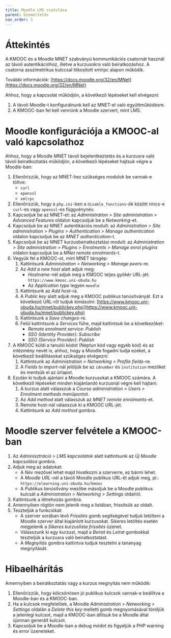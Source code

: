 ```yaml
---
title: Moodle LMS csatolása
parent: Üzemeltetés
nav_order: 3
---
```

# Áttekintés

A KMOOC és a Moodle MNET szabványú kommunikációs csatornát használ az távoli autentikációhoz, illetve a kurzusokra való beiratkozáshoz. A csatorna asszimetrikus kulccsal titkosított xmlrpc alapon működik.

További információk: [https://docs.moodle.org/32/en/MNet](https://docs.moodle.org/32/en/MNet)

Ahhoz, hogy a kapcsolat működjön, a következő lépéseket kell elvégezni:

1. A távoli Moodle-t konfigurálnunk kell az MNET-el való együttműködésre.
2. A KMOOC-ban fel kell vennünk a Moodle szervert, mint LMS.

# Moodle konfigurációja a KMOOC-al való kapcsolathoz

Ahhoz, hogy a Moodle MNET távoli bejelentkeztetés és a kurzusra való távoli beiratkoztatás működjön, a következő lépéseket hajtsuk végre a Moodle-ban:

1. Ellenőrizzük, hogy az MNET-hez szükséges modulok be vannak-e töltve:
    - `curl`
    - `openssl`
    - `xmlrpc`
2. Ellenőrizzük, hogy a `php.ini`-ben a `disable_functions`-ök között nincs-e `curl`-es vagy `openssl`-es függvénynév.
3. Kapcsoljuk be az MNET-et: az *Administration > Site administration > Advanced Features* oldalon kapcsoljuk be a *Networking*-et.
4. Kapcsoljuk be az MNET autentikációs modult: az *Administration > Site administration > Plugins > Authentication > Manage authentication* oldalon kapcsoljuk be az *MNET authentication*-t.
5. Kapcsoljuk be az MNET kurzusbeiratkoztatási modult: az *Administration > Site administration > Plugins > Enrolments > Manage enrol plugins* oldalon kapcsoljuk be a *MNet remote enrolments*-t.
6. Vegyük fel a KMOOC-ot, mint MNET társgép:
    1. Kattintsunk *Administration > Networking > Manage peers*-re.
    2. Az *Add a new host* alatt adjuk meg:
        - *Hostname*-nél adjuk meg a KMOOC teljes gyökér URL-jét: `https://www.kmooc.uni-obuda.hu`
        - Az *Application type* legyen `moodle`
    3. Kattintsunk az *Add host*-ra.
    4. A *Public key* alatt adjuk meg a KMOOC publikus tanúsítványát. Ezt a következő URL-ről tudjuk kimásolni: [https://www.kmooc.uni-obuda.hu/mnet/publickey.php](https://www.kmooc.uni-obuda.hu/mnet/publickey.php)
    5. Kattintsunk a *Save changes*-re.
    6. Felül kattintsunk a *Services* fülre, majd kattintsuk be a következőket:
        - *Remote enrolment service*: *Publish*
        - *SSO (Identity Provider)*: *Subscribe*
        - *SSO (Service Provider)*: *Publish*
7. A KMOOC küldi a tanulói kódot (Neptun kód vagy egyéb kód) és az intézmény nevét is, ahhoz, hogy a Moodle fogadni tudja ezeket, a következő beállításokat szükséges elvégezni:
    1. Kattintsunk az *Administration > Networking > Profile fields*-re.
    2. A *Fields to import*-nál jelöljük be az `idnumber` és `institution` mezőket és mentsük el az űrlapot.
8. Ezután ki tudjuk ajánlani a Moodle kurzusokat a KMOOC számára. A következő lépéseket minden kiajánlandó kurzusnál végre kell hajtani:
    1. A kurzus alatt válasszuk a *Course administration > Users > Enrolment methods* menüpontot.
    2. Az *Add method* alatt válasszuk az *MNET remote enrolments*-et.
    3. Remote host-nál válasszuk ki a KMOOC URL-jét.
    4. Kattintsunk az *Add method* gombra.

# Moodle szerver felvétele a KMOOC-ban

1. Az *Adminisztráció > LMS kapcsolatok* alatt kattintsunk az *Új Moodle kapcsolása* gombra.
2. Adjuk meg az adatokat:
    - A *Név* mezővel lehet majd hivatkozni a szerverre, ez bármi lehet.
    - A *Moodle URL*-nél a távoli Moodle publikus URL-ét adjuk meg, pl.: `https://elearning.uni-obuda.hu/kmooc`
    - A *Publikus tanúsítvány* mezőbe másoljuk be a Moodle publikus kulcsát a *Administration > Networking > Settings* oldalról.
3. Kattintsunk a létrehozás gombra.
4. Amennyiben rögtön nem jelenik meg a listában, frissítsük az oldalt.
5. Teszteljük a funkciókat:
    - A szerver sorában lévő *Frissítés* gomb segítségével tudjuk letölteni a Moodle szerver által kiajánlott kurzusokat. Sikeres letöltés esetén megjelenik a *Sikeres kurzuslista frissítés* üzenet.
    - Válasszunk ki egy kurzust, majd a *Beírat* és *Leírat* gombokkal teszteljük a kurzusra való beiratkoztatást.
    - A *Megnyitás* gombra kattintva tudjuk tesztelni a tananyag megnyitását.

# Hibaelhárítás

Amennyiben a beiratkoztatás vagy a kurzus megnyitás nem működik:

1. Ellenőrizzük, hogy kölcsönösen jó publikus kulcsok vannak-e beállítva a Moodle-ban és a KMOOC-ban.
2. Ha a kulcsok megfelelőek, a Moodle *Administration > Networking > Settings* oldalán a *Delete this key* melletti gomb megnyomásával töröljük a jelenlegi kulcsot, majd a KMOOC-ban állítsuk be a Moodle által újonnan generált kulcsot.
3. Kapcsoljuk be a Moodle-ban a debug módot és figyeljük a PHP warning és error üzeneteket.
